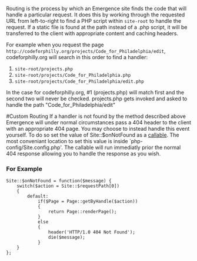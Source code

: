 Routing is the process by which an Emergence site finds the code that will handle a particular request. It does this by working through the requested URL from
left-to-right to find a PHP script within `site-root` to handle the request. If a static file is found at the path instead of a .php script, it will be transferred to the client with
appropriate content and caching headers.

For example when you request the page `http://codeforphilly.org/projects/Code_for_Philadelphia/edit`, codeforphilly.org will search in this order to find a handler:

1. `site-root/projects.php`
2. `site-root/projects/Code_for_Philadelphia.php`
3. `site-root/projects/Code_for_Philadelphia/edit.php`

In the case for codeforphilly.org, #1 (projects.php) will match first and the second two will never be checked. projects.php gets invoked and asked to handle the path "Code_for_Philadelphia/edit"

#Custom Routing
If a handler is not found by the method described above Emergence will under normal circumstances pass a 404 header to the client with an appropriate 404 page. You may choose to instead handle this event yourself.
To do so set the value of Site::$onNotFound as a [callable](http://us2.php.net/manual/en/language.types.callable.php). The most conveniant location to set this value is inside `php-config/Site.config.php'.
The callable will run immediatly prior the normal 404 response allowing you to handle the response as you wish.

### For Example ###
    Site::$onNotFound = function($message) {
        switch($action = Site::$requestPath[0])
        {
            default:
                if($Page = Page::getByHandle($action))
                {
                    return Page::renderPage();
                }
                else
                {
                    header('HTTP/1.0 404 Not Found');
                    die($message);
                }
        }
    };